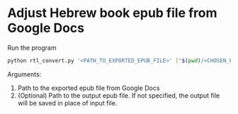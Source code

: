 # Adjust Hebrew book epub file from Google Docs

Run the program

```bash
python rtl_convert.py '<PATH_TO_EXPORTED_EPUB_FILE>' ["$(pwd)/<CHOSEN_FILENAME>.epub"]
```

Arguments:

1. Path to the exported epub file from Google Docs
1. (Optional) Path to the output epub file. If not specified, the output file will be saved in place of input file.